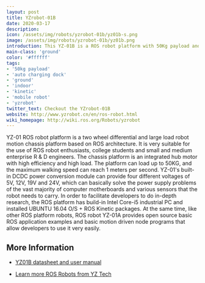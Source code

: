 ```yaml
---
layout: post
title: YZrobot-01B
date: 2020-03-17
description:
icon: /assets/img/robots/yzrobot-01b/yz01b-s.png
image: /assets/img/robots/yzrobot-01b/yz01b.png
introduction: This YZ-01B is a ROS robot platform with 50Kg payload and with auto-charging dock
main-class: 'ground'
color: '#ffffff'
tags:
- '50kg payload'
- 'auto charging dock'
- 'ground'
- 'indoor'
- 'kinetic'
- 'mobile robot'
- 'yzrobot'
twitter_text: Checkout the YZrobot-01B
website: http://www.yzrobot.cn/en/ros-robot.html
wiki_homepage: http://wiki.ros.org/Robots/yzrobot
---
```


YZ-01 ROS robot platform is a two wheel differential and large load robot motion chassis platform based on ROS architecture. It is very suitable for the use of ROS robot enthusiasts, college students and small and medium enterprise R & D engineers.
     The chassis platform is an integrated hub motor with high efficiency and high load. The platform can load up to 50KG, and the maximum walking speed can reach 1 meters per second. YZ-01's built-in DCDC power conversion module can provide four different voltages of 5V, 12V, 19V and 24V, which can basically solve the power supply problems of the vast majority of computer motherboards and various sensors that the robot needs to carry.
     In order to facilitate developers to do in-depth research, the ROS platform has build-in Intel Core-i5 industrial PC and installed UBUNTU 16.04 O/S + ROS Kinetic packages. At the same time, like other ROS platform robots, ROS robot YZ-01A provides open source basic ROS application examples and basic motion driven node programs that allow developers to use it very easily. 

## More Information

 * [ YZ01B datasheet and user manual](http://www.yzrobot.cn/uploads/ROSYZ01B-MAN-EN-30.pdf )
 
 * [ Learn more ROS Robots from YZ Tech](http://www.yzrobot.cn/en/ )

